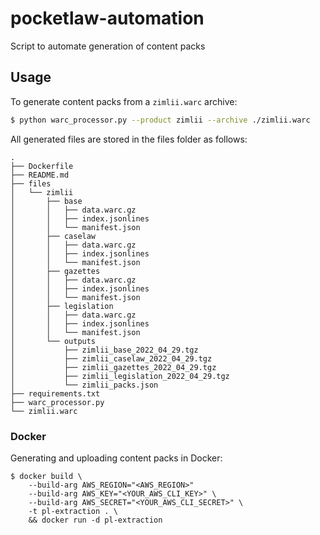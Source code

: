 # pocketlaw-automation

Script to automate generation of content packs

## Usage

To generate content packs from a `zimlii.warc` archive:

```bash
$ python warc_processor.py --product zimlii --archive ./zimlii.warc
```

All generated files are stored in the files folder as follows:

```
.
├── Dockerfile
├── README.md
├── files
│   └── zimlii
│       ├── base
│       │   ├── data.warc.gz
│       │   ├── index.jsonlines
│       │   └── manifest.json
│       ├── caselaw
│       │   ├── data.warc.gz
│       │   ├── index.jsonlines
│       │   └── manifest.json
│       ├── gazettes
│       │   ├── data.warc.gz
│       │   ├── index.jsonlines
│       │   └── manifest.json
│       ├── legislation
│       │   ├── data.warc.gz
│       │   ├── index.jsonlines
│       │   └── manifest.json
│       └── outputs
│           ├── zimlii_base_2022_04_29.tgz
│           ├── zimlii_caselaw_2022_04_29.tgz
│           ├── zimlii_gazettes_2022_04_29.tgz
│           ├── zimlii_legislation_2022_04_29.tgz
│           └── zimlii_packs.json
├── requirements.txt
├── warc_processor.py
└── zimlii.warc
```

### Docker

Generating and uploading content packs in Docker:
```
$ docker build \ 
    --build-arg AWS_REGION="<AWS_REGION>"
    --build-arg AWS_KEY="<YOUR_AWS_CLI_KEY>" \
    --build-arg AWS_SECRET="<YOUR_AWS_CLI_SECRET>" \
    -t pl-extraction . \
    && docker run -d pl-extraction
```
